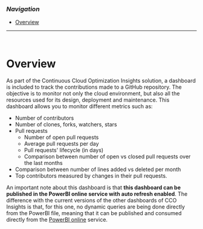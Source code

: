 ### _Navigation_

- [Overview](#overview)

---

<br>

# Overview

As part of the Continuous Cloud Optimization Insights solution, a dashboard is included to track the contributions made to a GitHub repository. The objective is to monitor not only the cloud environment, but also all the resources used for its design, deployment and maintenance. This dashboard allows you to monitor different metrics such as:
- Number of contributors
- Number of clones, forks, watchers, stars
- Pull requests
  - Number of open pull requests
  - Average pull requests per day
  - Pull requests' lifecycle (in days)
  - Comparison between number of open vs closed pull requests over the last months
- Comparison between number of lines added vs deleted per month
- Top contributors measured by changes in their pull requests.

An important note about this dashboard is that **this dashboard can be published in the PowerBI online service with auto refresh enabled**. The difference with the current versions of the other dashboards of CCO Insights is that, for this one, no dynamic queries are being done directly from the PowerBI file, meaning that it can be published and consumed directly from the [PowerBI online][PublishPowerBI] service.

<br>

<!-- Docs -->
[PublishPowerBI]: <https://learn.microsoft.com/en-us/power-bi/create-reports/desktop-upload-desktop-files>

<!-- Images -->

<!-- References -->
